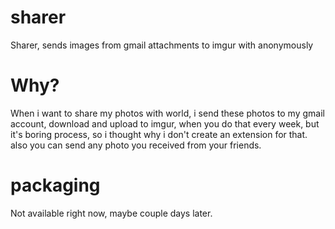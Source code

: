 # sharer

Sharer, sends images from gmail attachments to imgur with anonymously

# Why? 

When i want to share my photos with world, i send these photos to my gmail account, download and upload to imgur, when you do that every week, but it's boring process, so i thought why i don't create an extension for that.  also you can send any photo you received from your friends. 

# packaging 

Not available right now, maybe couple days later.

